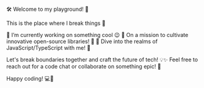 🛠️ Welcome to my playground! 🎉

This is the place where I break things 🤣

🔭  I’m currently working on something cool 😉
🌱 On a mission to cultivate innovative open-source libraries! 🌿
💬 Dive into the realms of JavaScript/TypeScript with me! 🚀

Let's break boundaries together and craft the future of tech! 💡✨
Feel free to reach out for a code chat or collaborate on something epic! 🤝

Happy coding! 💻🚀
